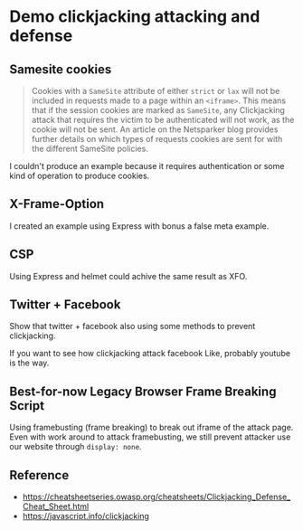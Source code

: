 # Demo clickjacking attacking and defense

## Samesite cookies

>Cookies with a `SameSite` attribute of either `strict` or `lax` will not be included in requests made to a page within an `<iframe>`. This means that if the session cookies are marked as `SameSite`, any Clickjacking attack that requires the victim to be authenticated will not work, as the cookie will not be sent. An article on the Netsparker blog provides further details on which types of requests cookies are sent for with the different SameSite policies.

I couldn't produce an example because it requires authentication or some kind of operation to produce cookies.

## X-Frame-Option

I created an example using Express with bonus a false meta example.

## CSP

Using Express and helmet could achive the same result as XFO.

## Twitter + Facebook

Show that twitter + facebook also using some methods to prevent clickjacking.

If you want to see how clickjacking attack facebook Like, probably youtube is the way.

## Best-for-now Legacy Browser Frame Breaking Script

Using framebusting (frame breaking) to break out iframe of the attack page. Even with work around to attack framebusting, we still prevent attacker use our website through `display: none`.

## Reference

- <https://cheatsheetseries.owasp.org/cheatsheets/Clickjacking_Defense_Cheat_Sheet.html>
- https://javascript.info/clickjacking
